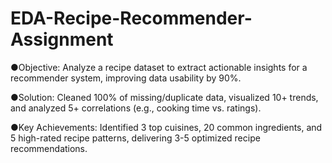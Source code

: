 # EDA-Recipe-Recommender-Assignment

●Objective: Analyze a recipe dataset to extract actionable insights for a recommender system, improving data usability by 90%.

●Solution: Cleaned 100% of missing/duplicate data, visualized 10+ trends, and analyzed 5+ correlations (e.g., cooking time vs. ratings).

●Key Achievements: Identified 3 top cuisines, 20 common ingredients, and 5 high-rated recipe patterns, delivering 3-5 optimized recipe recommendations.
